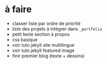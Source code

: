 # à faire

- classer liste par ordre de priorité
- liste des projets à intégrer dans `_portfolio`
- petit texte section à propos
- css basique
- voir tuto jekyll site multilingue
- voir tuto jekyll featured image
- finir premier blog (texte + dessins)
